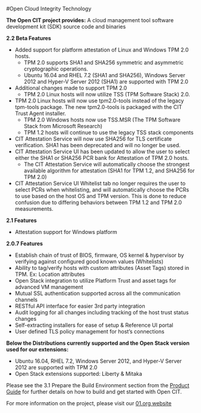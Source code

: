 #Open Cloud Integrity Technology


**The Open CIT project provides:** A cloud management tool software development kit (SDK) source code and binaries

**2.2 Beta Features**

* Added support for platform attestation of Linux and Windows TPM 2.0 hosts.
	* TPM 2.0 supports SHA1 and SHA256 symmetric and asymmetric cryptographic operations.
	* Ubuntu 16.04 and RHEL 7.2 (SHA1 and SHA256), Windows Server 2012 and Hyper-V Server 2012 (SHA1) are supported with TPM 2.0
* Additional changes made to support TPM 2.0
	* TPM 2.0 Linux hosts will now utilize TSS (TPM Software Stack) 2.0.
* TPM 2.0 Linux hosts will now use tpm2.0-tools instead of the legacy tpm-tools package.  The new tpm2.0-tools is packaged with the CIT Trust Agent installer.
	* TPM 2.0 Windows hosts now use TSS.MSR (The TPM Software Stack from Microsoft Research)
	* TPM 1.2 hosts will continue to use the legacy TSS stack components
* CIT Attestation Service will now use SHA256 for TLS certificate verification.  SHA1 has been deprecated and will no longer be used.
* CIT Attestation Service UI has been updated to allow the user to select either the SHA1 or SHA256 PCR bank for Attestation of TPM 2.0 hosts.
	* The CIT  Attestation Service will automatically choose the strongest available algorithm for attestation (SHA1 for TPM 1.2, and SHA256 for TPM 2.0)
* CIT Attestation Service UI Whitelist tab no longer requires the user to select PCRs when whitelisting, and will automatically choose the PCRs to use based on the host OS and TPM version.  This is done to reduce confusion due to differing behaviors between TPM 1.2 and TPM 2.0 measurements.

**2.1 Features**

* Attestation support for Windows platform 

**2.0.7 Features**

* Establish chain of trust of BIOS, firmware, OS kernel & hypervisor by verifying against configured good known values (Whitelists)
* Ability to tag/verify hosts with custom attributes (Asset Tags) stored in TPM. Ex: Location attributes
* Open Stack integration to utilize Platform Trust and asset tags for advanced VM management
* Mutual SSL authentication supported across all the communication channels
* RESTful API interface for easier 3rd party integration
* Audit logging for all changes including tracking of the host trust status changes
* Self-extracting installers for ease of setup & Reference UI portal
* User defined TLS policy management for host’s connections 


**Below the Distributions currently supported and the Open Stack version used for our extensions:**

* Ubuntu 16.04, RHEL 7.2, Windows Server 2012, and Hyper-V Server 2012 are supported with TPM 2.0
* Open Stack extensions supported:  Liberty & Mitaka

 Please see the 3.1	Prepare the Build Environment section from the [Product Guide](https://github.com/opencit/opencit/blob/release-cit-2.2-beta/OpenCIT_2.2_Beta_ProductGuide.pdf) for further details on how to build and get started with Open CIT.


For more information on the project, please visit our [01.org website](https://01.org/opencit)
